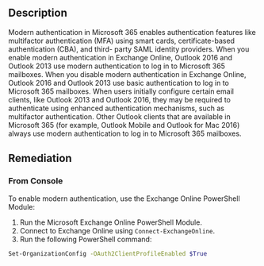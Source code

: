 ## Description

Modern authentication in Microsoft 365 enables authentication features like multifactor authentication (MFA) using smart cards, certificate-based authentication (CBA), and third- party SAML identity providers. When you enable modern authentication in Exchange Online, Outlook 2016 and Outlook 2013 use modern authentication to log in to Microsoft 365 mailboxes. When you disable modern authentication in Exchange Online, Outlook 2016 and Outlook 2013 use basic authentication to log in to Microsoft 365 mailboxes.
When users initially configure certain email clients, like Outlook 2013 and Outlook 2016, they may be required to authenticate using enhanced authentication mechanisms, such as multifactor authentication. Other Outlook clients that are available in Microsoft 365 (for example, Outlook Mobile and Outlook for Mac 2016) always use modern authentication to log in to Microsoft 365 mailboxes.

## Remediation

### From Console

To enable modern authentication, use the Exchange Online PowerShell Module:

1. Run the Microsoft Exchange Online PowerShell Module.
2. Connect to Exchange Online using `Connect-ExchangeOnline`.
3. Run the following PowerShell command:

```bash
Set-OrganizationConfig -OAuth2ClientProfileEnabled $True
```
